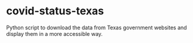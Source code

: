 # covid-status-texas
Python script to download the data from Texas government websites and display them in a more accessible way.
